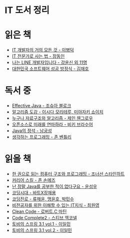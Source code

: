 # IT 도서 정리

# 읽은 책
* [IT 개발자의 거의 모든 것 - 이병덕]()
* [IT 전문가로 사는 법 - 장동인]()
* [나는 LINE 개발자입니다 - 강윤신 외 11명]()
* [대한민국 소프트웨어 성공 방정식 - 김재호]()

# 독서 중
* [Effective Java - 조슈아 블로크]()
* [알고리즘 도감 - 이시다 모리테루, 미야자키 쇼이치]()
* [누구나 자료구조와 알고리즘 - 제인 웬그로우]()
* [오픈소스로 미래를 연마하라 - 비키 브라수어]()
* [Java의 정석 - 남궁성]()
* [생각하는 프로그래밍 - 존 벤틀리]()

# 읽을 책
* [한 권으로 읽는 컴퓨터 구조와 프로그래밍 - 조너선 스타인하트]()
* [커리어 스킬 - 존 손메즈]()
* [난 정말 Java를 공부한 적이 없다구요 - 윤성우]()
* [코딩시대 - 바트X장재용]()
* [코딩진로 - 류채윤, 맹윤호, 박민수]()
* [비전공자를 위한 이해할 수 있는 IT지식 - 최원영]()
* [Clean Code - 로버트.C 마틴]()
* [Code Complete2 - 스티브 맥코넬]()
* [토비의 스프링 3.1 vol.1 - 이일민]()
* [토비의 스프링 3.1 vol.2 - 이일민]()